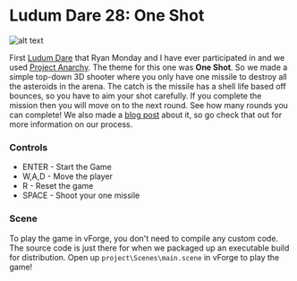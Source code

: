 Ludum Dare 28: One Shot
=======================

![alt text](http://www.ludumdare.com/compo/wp-content/uploads/2013/12/ld28MenuOne.png "Project Anarchy")

First [Ludum Dare][1] that Ryan Monday and I have ever participated in and we used [Project Anarchy][2]. The theme for this one was **One Shot**. So we made a simple top-down 3D shooter where you only have one missile to destroy all the asteroids in the arena. The catch is the missile has a shell life based off bounces, so you have to aim your shot carefully. If you complete the mission then you will move on to the next round. See how many rounds you can complete! We also made a [blog post][3] about it, so go check that out for more information on our process.

### Controls

- ENTER - Start the Game
- W,A,D - Move the player
- R - Reset the game
- SPACE - Shoot your one missile

### Scene

To play the game in vForge, you don't need to compile any custom code. The source code is just there for when we packaged up an executable build for distribution. Open up `project\Scenes\main.scene` in vForge to play the game!

[1]: http://www.ludumdare.com/
[2]: http://www.projectanarchy.com/
[3]: http://www.ludumdare.com/compo/2013/12/18/sorry-for-the-tardiness/
